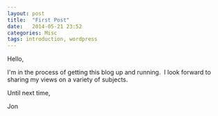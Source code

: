 ```yaml
---
layout: post
title:  "First Post"
date:   2014-05-21 23:52
categories: Misc
tags: introduction, wordpress
---
```


Hello,

I'm in the process of getting this blog up and running.  I look forward
to sharing my views on a variety of subjects.
 

Until next time,

Jon
